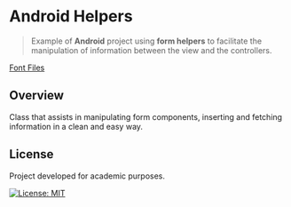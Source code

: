 # Android Helpers
> Example of **Android** project using **form helpers** to facilitate the manipulation of information between the view and the controllers.

[Font Files](AndroidHelpers/app/src/main/java/com/guiigos/androidhelpers)

## Overview
Class that assists in manipulating form components, inserting and fetching information in a clean and easy way.

## License
Project developed for academic purposes.

[![License: MIT](https://img.shields.io/badge/License-MIT-blue.svg)](./LICENSE)
